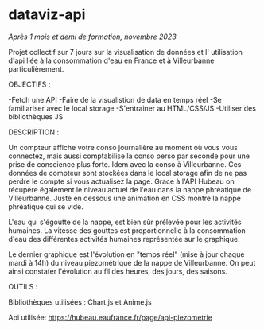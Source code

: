 # dataviz-api

*Après 1 mois et demi de formation, novembre 2023*

Projet collectif sur 7 jours sur la visualisation de données et l' utilisation d'api liée à la consommation 
d'eau en France et à Villeurbanne particulièrement.

OBJECTIFS :

-Fetch une API
-Faire de la visualistion de data en temps réel
-Se familiariser avec le local storage
-S'entrainer au HTML/CSS/JS
-Utiliser des bibliothèques JS


DESCRIPTION : 

Un compteur affiche votre conso journalière au moment où vous vous connectez, mais aussi comptabilise la conso perso par seconde pour une prise de conscience plus forte. Idem avec la conso à Villeurbanne. Ces données de compteur sont stockées dans le local storage afin de ne pas perdre le compte si vous actualisez la page.
Grace à l'API Hubeau on récupère également le niveau actuel de l'eau dans la nappe phréatique de Villeurbanne.
Juste en dessous une animation en CSS montre la nappe phréatique qui se vide.

L'eau qui s'égoutte de la nappe, est bien sûr prélevée pour les activités humaines. La vitesse des gouttes est proportionnelle à la consommation d'eau des différentes activités humaines représentée sur le graphique.

Le dernier graphique est l'évolution en "temps réel" (mise à jour chaque mardi à 14h) du niveau piezométrique de la nappe de Villeurbanne. On peut ainsi constater l'évolution au fil des heures, des jours, des saisons.


OUTILS :

Bibliothèques utilisées : Chart.js et Anime.js

Api utilisée: https://hubeau.eaufrance.fr/page/api-piezometrie






